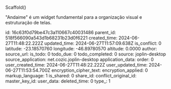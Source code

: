 Scaffold()

"Andaime" é um widget fundamental para a organização visual e estruturação de telas.

id: 16c63f0d79be47c3a110667c40031486
parent_id: 518f566090a543d1b68231b23d0f6221
created_time: 2024-06-27T11:48:22.222Z
updated_time: 2024-06-27T11:57:09.638Z
is_conflict: 0
latitude: -23.18570760
longitude: -46.89780570
altitude: 0.0000
author: 
source_url: 
is_todo: 0
todo_due: 0
todo_completed: 0
source: joplin-desktop
source_application: net.cozic.joplin-desktop
application_data: 
order: 0
user_created_time: 2024-06-27T11:48:22.222Z
user_updated_time: 2024-06-27T11:53:54.700Z
encryption_cipher_text: 
encryption_applied: 0
markup_language: 1
is_shared: 0
share_id: 
conflict_original_id: 
master_key_id: 
user_data: 
deleted_time: 0
type_: 1